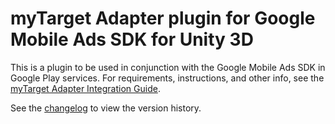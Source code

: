 # myTarget Adapter plugin for Google Mobile Ads SDK for Unity 3D

This is a plugin to be used in conjunction with the Google Mobile Ads SDK in
Google Play services. For requirements, instructions, and other info, see the
[myTarget Adapter Integration Guide](https://developers.google.com/admob/unity/mediation/myTarget).

See the [changelog](https://developers.google.com/admob/unity/mediation/mytarget#mytarget-unity-mediation-plugin-changelog)
to view the version history.
